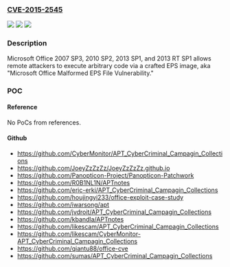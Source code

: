 ### [CVE-2015-2545](https://cve.mitre.org/cgi-bin/cvename.cgi?name=CVE-2015-2545)
![](https://img.shields.io/static/v1?label=Product&message=n%2Fa&color=blue)
![](https://img.shields.io/static/v1?label=Version&message=n%2Fa&color=blue)
![](https://img.shields.io/static/v1?label=Vulnerability&message=n%2Fa&color=brighgreen)

### Description

Microsoft Office 2007 SP3, 2010 SP2, 2013 SP1, and 2013 RT SP1 allows remote attackers to execute arbitrary code via a crafted EPS image, aka "Microsoft Office Malformed EPS File Vulnerability."

### POC

#### Reference
No PoCs from references.

#### Github
- https://github.com/CyberMonitor/APT_CyberCriminal_Campagin_Collections
- https://github.com/JoeyZzZzZz/JoeyZzZzZz.github.io
- https://github.com/Panopticon-Project/Panopticon-Patchwork
- https://github.com/R0B1NL1N/APTnotes
- https://github.com/eric-erki/APT_CyberCriminal_Campagin_Collections
- https://github.com/houjingyi233/office-exploit-case-study
- https://github.com/iwarsong/apt
- https://github.com/jvdroit/APT_CyberCriminal_Campagin_Collections
- https://github.com/kbandla/APTnotes
- https://github.com/likescam/APT_CyberCriminal_Campagin_Collections
- https://github.com/likescam/CyberMonitor-APT_CyberCriminal_Campagin_Collections
- https://github.com/qiantu88/office-cve
- https://github.com/sumas/APT_CyberCriminal_Campagin_Collections

